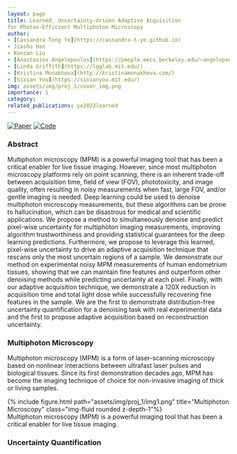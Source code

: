 ```yaml
---
layout: page
title: Learned, Uncertainty-driven Adaptive Acquisition
for Photon-Efficient Multiphoton Microscopy
author: 
- [Cassandra Tong Ye](https://cassandra-t-ye.github.io) 
- Jiashu Han
- Kunzan Liu 
- [Anastasios Angelopoulos](https://people.eecs.berkeley.edu/~angelopoulos/) 
- [Linda Griffith](https://lgglab.mit.edu/) 
- [Kristina Monakhova](http://kristinamonakhova.com/)
- [Sixian You](https://sixianyou.mit.edu/)  
img: assets/img/proj_1/cover_img.png
importance: 1
category: 
related_publications: ye2023learned
---
```

[![Paper](https://github.com/cassandra-t-ye/Learned_Uncertainty_Quantification/blob/gh-pages/hosted_imgs/paper_front_page.png)](https://arxiv.org/abs/2310.16102) [![Code](https://github.com/cassandra-t-ye/Learned_Uncertainty_Quantification/blob/gh-pages/hosted_imgs/github.png)](https://github.com/cassandra-t-ye/Learned_Uncertainty_Quantification/)

### Abstract

Multiphoton microscopy (MPM) is a powerful imaging tool that has been a critical enabler for live tissue imaging. However, since most multiphoton microscopy platforms rely on point scanning, there is an inherent trade-off between acquisition time, field of view (FOV), phototoxicity, and image quality, often resulting in noisy measurements when fast, large FOV, and/or gentle imaging is needed. Deep learning could be used to denoise multiphoton microscopy measurements, but these algorithms can be prone to hallucination, which can be disastrous for medical and scientific applications. We propose a method to simultaneously denoise and predict pixel-wise uncertainty for multiphoton imaging measurements, improving algorithm trustworthiness and providing statistical guarantees for the deep learning predictions. Furthermore, we propose to leverage this learned, pixel-wise uncertainty to drive an adaptive acquisition technique that rescans only the most uncertain regions of a sample. We demonstrate our method on experimental noisy MPM measurements of human endometrium tissues, showing that we can maintain fine features and outperform other denoising methods while predicting uncertainty at each pixel. Finally, with our adaptive acquisition technique, we demonstrate a 120X reduction in acquisition time and total light dose while successfully recovering fine features in the sample. We are the first to demonstrate distribution-free uncertainty quantification for a denoising task with real experimental data and the first to propose adaptive acquisition based on reconstruction uncertainty.

### Multiphoton Microscopy

<div class="row">
    <div class="col-sm mt-1 mt-md-0">
        <p>
            Multiphoton microscopy (MPM) is a form of laser-scanning microscopy based on nonlinear
            interactions between ultrafast laser pulses and biological tissues. Since its first demonstration
            decades ago, MPM has become the imaging technique of choice for non-invasive imaging of
            thick or living samples.
        </p>
    </div>
    <div class="col-sm mt-1 mt-md-0">
        {% include figure.html path="assets/img/proj_1/img1.png" title="Multiphoton Microscopy" class="img-fluid rounded z-depth-1"%}
    </div>
</div>
<div class="caption">
    Multiphoton microscopy (MPM) is a powerful imaging tool that has been a critical enabler for live
    tissue imaging.
</div>

### Uncertainty Quantification


<!-- You can also put regular text between your rows of images.
Say you wanted to write a little bit about your project before you posted the rest of the images.
You describe how you toiled, sweated, *bled* for your project, and then... you reveal its glory in the next row of images.


<div class="row justify-content-sm-center">
    <div class="col-sm-8 mt-3 mt-md-0">
        {% include figure.html path="assets/img/6.jpg" title="example image" class="img-fluid rounded z-depth-1" %}
    </div>
    <div class="col-sm-4 mt-3 mt-md-0">
        {% include figure.html path="assets/img/11.jpg" title="example image" class="img-fluid rounded z-depth-1" %}
    </div>
</div>
<div class="caption">
    You can also have artistically styled 2/3 + 1/3 images, like these.
</div>


The code is simple.
Just wrap your images with `<div class="col-sm">` and place them inside `<div class="row">` (read more about the <a href="https://getbootstrap.com/docs/4.4/layout/grid/">Bootstrap Grid</a> system).
To make images responsive, add `img-fluid` class to each; for rounded corners and shadows use `rounded` and `z-depth-1` classes.
Here's the code for the last row of images above:

{% raw %}
```html
<div class="row justify-content-sm-center">
    <div class="col-sm-8 mt-3 mt-md-0">
        {% include figure.html path="assets/img/6.jpg" title="example image" class="img-fluid rounded z-depth-1" %}
    </div>
    <div class="col-sm-4 mt-3 mt-md-0">
        {% include figure.html path="assets/img/11.jpg" title="example image" class="img-fluid rounded z-depth-1" %}
    </div>
</div>
```
{% endraw %} -->
